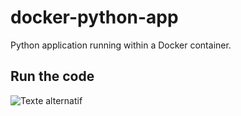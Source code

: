 # docker-python-app
Python application running within a Docker container.

## Run the code
![Texte alternatif]((https://gyazo.com/e4fc65c467fa5519d6131497fe1480f4))
